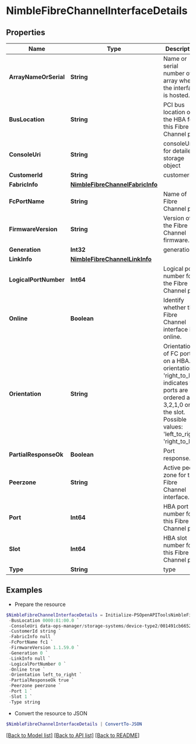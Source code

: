 # NimbleFibreChannelInterfaceDetails
## Properties

Name | Type | Description | Notes
------------ | ------------- | ------------- | -------------
**ArrayNameOrSerial** | **String** | Name or serial number of array where the interface is hosted. | [optional] 
**BusLocation** | **String** | PCI bus location of the HBA for this Fibre Channel port. | [optional] 
**ConsoleUri** | **String** | consoleUri for detailed storage object | [optional] 
**CustomerId** | **String** | customerId | [optional] 
**FabricInfo** | [**NimbleFibreChannelFabricInfo**](NimbleFibreChannelFabricInfo.md) |  | [optional] 
**FcPortName** | **String** | Name of Fibre Channel port. | [optional] 
**FirmwareVersion** | **String** | Version of the Fibre Channel firmware. | [optional] 
**Generation** | **Int32** | generation | [optional] 
**LinkInfo** | [**NimbleFibreChannelLinkInfo**](NimbleFibreChannelLinkInfo.md) |  | [optional] 
**LogicalPortNumber** | **Int64** | Logical port number for the Fibre Channel port. | [optional] 
**Online** | **Boolean** | Identify whether the Fibre Channel interface is online. | [optional] 
**Orientation** | **String** | Orientation of FC ports on a HBA. An orientation of &#39;right_to_left&#39; indicates that ports are ordered as 3,2,1,0 on the slot. Possible values: &#39;left_to_right&#39;, &#39;right_to_left&#39;. | [optional] 
**PartialResponseOk** | **Boolean** | Port response. | [optional] 
**Peerzone** | **String** | Active peer zone for this Fibre Channel interface. | [optional] 
**Port** | **Int64** | HBA port number for this Fibre Channel port. | [optional] 
**Slot** | **Int64** | HBA slot number for this Fibre Channel port. | [optional] 
**Type** | **String** | type | [optional] 

## Examples

- Prepare the resource
```powershell
$NimbleFibreChannelInterfaceDetails = Initialize-PSOpenAPIToolsNimbleFibreChannelInterfaceDetails  -ArrayNameOrSerial g1a1 `
 -BusLocation 0000:81:00.0 `
 -ConsoleUri data-ops-manager/storage-systems/device-type2/001491cb6652a03a6b000000000000000000000001/ports/071491cb6652a03a6b000000000000000000000006 `
 -CustomerId string `
 -FabricInfo null `
 -FcPortName fc1 `
 -FirmwareVersion 1.1.59.0 `
 -Generation 0 `
 -LinkInfo null `
 -LogicalPortNumber 0 `
 -Online true `
 -Orientation left_to_right `
 -PartialResponseOk true `
 -Peerzone peerzone `
 -Port 1 `
 -Slot 1 `
 -Type string
```

- Convert the resource to JSON
```powershell
$NimbleFibreChannelInterfaceDetails | ConvertTo-JSON
```

[[Back to Model list]](../README.md#documentation-for-models) [[Back to API list]](../README.md#documentation-for-api-endpoints) [[Back to README]](../README.md)

